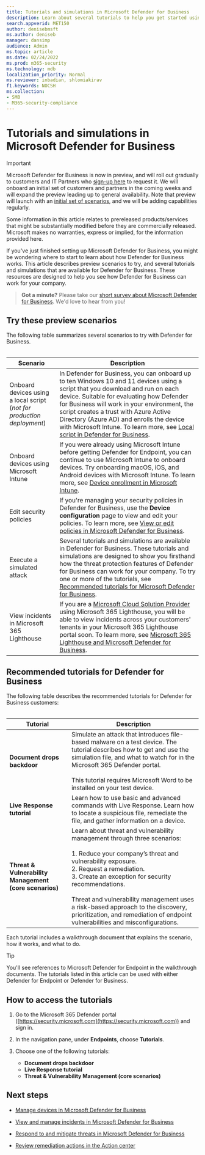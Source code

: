 ```yaml
---
title: Tutorials and simulations in Microsoft Defender for Business
description: Learn about several tutorials to help you get started using Defender for Business
search.appverid: MET150
author: denisebmsft
ms.author: deniseb
manager: dansimp 
audience: Admin
ms.topic: article
ms.date: 02/24/2022
ms.prod: m365-security
ms.technology: mdb
localization_priority: Normal
ms.reviewer: inbadian, shlomiakirav
f1.keywords: NOCSH 
ms.collection: 
- SMB
- M365-security-compliance
---
```


# Tutorials and simulations in Microsoft Defender for Business

> [!IMPORTANT]
> Microsoft Defender for Business is now in preview, and will roll out gradually to customers and IT Partners who [sign-up here](https://aka.ms/mdb-preview) to request it. We will onboard an initial set of customers and partners in the coming weeks and will expand the preview leading up to general availability. Note that preview will launch with an [initial set of scenarios](#try-these-preview-scenarios), and we will be adding capabilities regularly.
> 
> Some information in this article relates to prereleased products/services that might be substantially modified before they are commercially released. Microsoft makes no warranties, express or implied, for the information provided here. 

If you've just finished setting up Microsoft Defender for Business, you might be wondering where to start to learn about how Defender for Business works. This article describes preview scenarios to try, and several tutorials and simulations that are available for Defender for Business. These resources are designed to help you see how Defender for Business can work for your company.

>
> **Got a minute?**
> Please take our <a href="https://microsoft.qualtrics.com/jfe/form/SV_0JPjTPHGEWTQr4y" target="_blank">short survey about Microsoft Defender for Business</a>. We'd love to hear from you!
>

## Try these preview scenarios

The following table summarizes several scenarios to try with Defender for Business. 
<br/><br/>


| Scenario  | Description  |
|---------|---------|
| Onboard devices using a local script <br/>(*not for production deployment*)     | In Defender for Business, you can onboard up to ten Windows 10 and 11 devices using a script that you download and run on each device. Suitable for evaluating how Defender for Business will work in your environment, the script creates a trust with Azure Active Directory (Azure AD) and enrolls the device with Microsoft Intune. To learn more, see [Local script in Defender for Business](mdb-onboard-devices.md#local-script-in-defender-for-business).         |
| Onboard devices using Microsoft Intune     | If you were already using Microsoft Intune before getting Defender for Endpoint, you can continue to use Microsoft Intune to onboard devices. Try onboarding macOS, iOS, and Android devices with Microsoft Intune. To learn more, see [Device enrollment in Microsoft Intune](/mem/intune/enrollment/device-enrollment).        |
| Edit security policies     | If you're managing your security policies in Defender for Business, use the **Device configuration** page to view and edit your policies. To learn more, see [View or edit policies in Microsoft Defender for Business](mdb-view-edit-policies.md).        |
| Execute a simulated attack   | Several tutorials and simulations are available in Defender for Business. These tutorials and simulations are designed to show you firsthand how the threat protection features of Defender for Business can work for your company. To try one or more of the tutorials, see [Recommended tutorials for Microsoft Defender for Business](#recommended-tutorials-for-defender-for-business).         |
| View incidents in Microsoft 365 Lighthouse     | If you are a [Microsoft Cloud Solution Provider](/partner-center/enrolling-in-the-csp-program) using Microsoft 365 Lighthouse, you will be able to view incidents across your customers' tenants in your Microsoft 365 Lighthouse portal soon. To learn more, see [Microsoft 365 Lighthouse and Microsoft Defender for Business](mdb-lighthouse-integration.md).       |


## Recommended tutorials for Defender for Business

The following table describes the recommended tutorials for Defender for Business customers:
<br/><br/>


| Tutorial  | Description  |
|---------|---------|
| **Document drops backdoor**     | Simulate an attack that introduces file-based malware on a test device. The tutorial describes how to get and use the simulation file, and what to watch for in the Microsoft 365 Defender portal. <br/><br/>This tutorial requires Microsoft Word to be installed on your test device.   |
| **Live Response tutorial**     | Learn how to use basic and advanced commands with Live Response. Learn how to locate a suspicious file, remediate the file, and gather information on a device.   |
| **Threat & Vulnerability Management (core scenarios)**     | Learn about threat and vulnerability management through three scenarios: <br/><br/>1. Reduce your company’s threat and vulnerability exposure. <br/>2. Request a remediation. <br/>3. Create an exception for security recommendations. <br/><br/> Threat and vulnerability management uses a risk-based approach to the discovery, prioritization, and remediation of endpoint vulnerabilities and misconfigurations.      |

Each tutorial includes a walkthrough document that explains the scenario, how it works, and what to do.

> [!TIP]
> You'll see references to Microsoft Defender for Endpoint in the walkthrough documents. The tutorials listed in this article can be used with either Defender for Endpoint or Defender for Business.

## How to access the tutorials

1. Go to the Microsoft 365 Defender portal ([https://security.microsoft.com](https://security.microsoft.com)) and sign in.

2. In the navigation pane, under **Endpoints**, choose **Tutorials**.

3. Choose one of the following tutorials:

   - **Document drops backdoor**
   - **Live Response tutorial**
   - **Threat & Vulnerability Management (core scenarios)**

## Next steps

- [Manage devices in Microsoft Defender for Business](mdb-manage-devices.md)

- [View and manage incidents in Microsoft Defender for Business](mdb-view-manage-incidents.md)

- [Respond to and mitigate threats in Microsoft Defender for Business](mdb-respond-mitigate-threats.md)

- [Review remediation actions in the Action center](mdb-review-remediation-actions.md)